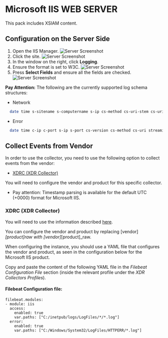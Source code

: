 # Microsoft IIS WEB SERVER

This pack includes XSIAM content.

## Configuration on the Server Side

1. Open the IIS Manager.
![Server Screenshot](../../doc_files/IISManager.png/n)
2. Click the site.
![Server Screenshot](../../doc_files/IISWebsites.png/n)
3. In the window on the right, click **Logging**.
4. Ensure the format is set to W3C.
![Server Screenshot](../../doc_files/IISW3C.png/n)
5. Press **Select Fields** and ensure all the fields are checked.
![Server Screenshot](../../doc_files/IISLogging.png/n)

**Pay Attention:**
The following are the currently supported log schema structures:
*  Network
``` bash
  date time s-sitename s-computername s-ip cs-method cs-uri-stem cs-uri-query s-port cs-username c-ip cs-version cs(User-Agent) cs(Cookie) cs(Referer) cs-host sc-status sc-substatus sc-win32-status sc-bytes cs-bytes time-taken
```
* Error
``` bash
  date time c-ip c-port s-ip s-port cs-version cs-method cs-uri streamid streamid_ex sc-status s-siteid s-reason s-queuename transport
```

## Collect Events from Vendor
In order to use the collector, you need to use the following option to collect events from the vendor:

- [XDRC (XDR Collector)](#xdrc-xdr-collector)

You will need to configure the vendor and product for this specific collector.

* Pay attention: Timestamp parsing is available for the default UTC (+0000) format for Microsoft IIS.

### XDRC (XDR Collector)

You will need to use the information described [here](https://docs.paloaltonetworks.com/cortex/cortex-xdr/cortex-xdr-pro-admin/cortex-xdr-collectors/xdr-collector-datasets#id7f0fcd4d-b019-4959-a43a-40b03db8a8b2).

You can configure the vendor and product by replacing [vendor]_[product]raw with [vendor]_[product]_raw. 

When configuring the instance, you should use a YAML file that configures the vendor and product, as seen in the configuration below for the Microsoft IIS product.

Copy and paste the content of the following YAML file in the *Filebeat Configuration File* section (inside the relevant profile under the *XDR Collectors Profiles*).

#### Filebeat Configuration file:

```commandline
filebeat.modules:
- module: iis
  access:
    enabled: true
    var.paths: ["C:/inetpub/logs/LogFiles/*/*.log"]
  error:
    enabled: true
    var.paths: ["C:/Windows/System32/LogFiles/HTTPERR/*.log"]
```
